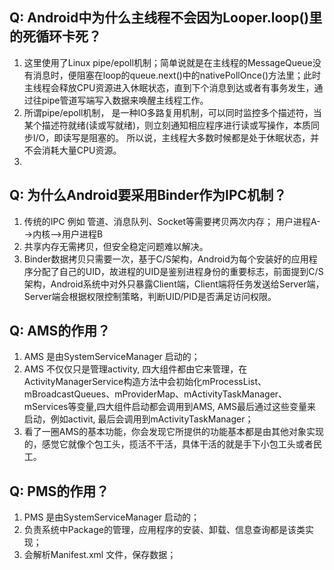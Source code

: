 ## Q: Android中为什么主线程不会因为Looper.loop()里的死循环卡死？
 
1. 这里使用了Linux pipe/epoll机制；简单说就是在主线程的MessageQueue没有消息时，便阻塞在loop的queue.next()中的nativePollOnce()方法里；此时主线程会释放CPU资源进入休眠状态，直到下个消息到达或者有事务发生，通过往pipe管道写端写入数据来唤醒主线程工作。
2. 所谓pipe/epoll机制，  是一种IO多路复用机制，可以同时监控多个描述符，当某个描述符就绪(读或写就绪)，则立刻通知相应程序进行读或写操作，本质同步I/O，即读写是阻塞的。 所以说，主线程大多数时候都是处于休眠状态，并不会消耗大量CPU资源。
3. 

## Q:  为什么Android要采用Binder作为IPC机制？

1. 传统的IPC 例如 管道、消息队列、Socket等需要拷贝两次内存； 用户进程A-->内核-->用户进程B
2. 共享内存无需拷贝，但安全稳定问题难以解决。
3. Binder数据拷贝只需要一次，基于C/S架构，Android为每个安装好的应用程序分配了自己的UID，故进程的UID是鉴别进程身份的重要标志，前面提到C/S架构，Android系统中对外只暴露Client端，Client端将任务发送给Server端，Server端会根据权限控制策略，判断UID/PID是否满足访问权限。

## Q: AMS的作用？
1. AMS 是由SystemServiceManager 启动的；
2. AMS 不仅仅只是管理activity, 四大组件都由它来管理，在ActivityManagerService构造方法中会初始化mProcessList、mBroadcastQueues、mProviderMap、mActivityTaskManager、mServices等变量,四大组件启动都会调用到AMS, AMS最后通过这些变量来启动，例如activit, 最后会调用到mActivityTaskManager；
3. 看了一圈AMS的基本功能，你会发现它所提供的功能基本都是由其他对象实现的，感觉它就像个包工头，揽活不干活，具体干活的就是手下小包工头或者民工。

## Q: PMS的作用？
1. PMS 是由SystemServiceManager 启动的；
2. 负责系统中Package的管理，应用程序的安装、卸载、信息查询都是该类实现；
3. 会解析Manifest.xml 文件，保存数据；